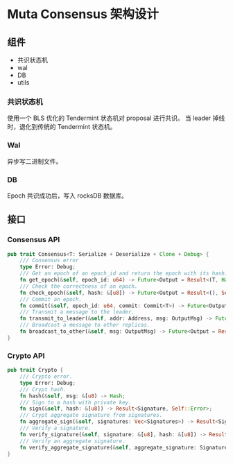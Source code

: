 # Muta Consensus 架构设计

## 组件

* 共识状态机
* wal
* DB
* utils

### 共识状态机

使用一个 BLS 优化的 Tendermint 状态机对 proposal 进行共识。 当 leader 掉线时，退化到传统的 Tendermint 状态机。

### Wal

异步写二进制文件。

### DB

Epoch 共识成功后，写入 rocksDB 数据库。

## 接口

### Consensus API

```rust
pub trait Consensus<T: Serialize + Deserialize + Clone + Debug> {
    /// Consensus error
    type Error: Debug;
    /// Get an epoch of an epoch_id and return the epoch with its hash.
    fn get_epoch(&self, epoch_id: u64) -> Future<Output = Result<(T, Hash)), Self::Error>>;
    /// Check the correctness of an epoch.
    fn check_epoch(&self, hash: &[u8]) -> Future<Output = Result<(), Self::Error>>;
    /// Commit an epoch.
    fn commit(&self, epoch_id: u64, commit: Commit<T>) -> Future<Output = Result<Status, Self::Error>>;
    /// Transmit a message to the leader.
    fn transmit_to_leader(&self, addr: Address, msg: OutputMsg) -> Future<Output = Result<(), Self::Error>>;
    /// Broadcast a message to other replicas.
    fn broadcast_to_other(&self, msg: OutputMsg) -> Future<Output = Result<(), Self::Error>>;
}
```

### Crypto API

```rust
pub trait Crypto {
    /// Crypto error.
    type Error: Debug;
    /// Crypt hash.
    fn hash(&self, msg: &[u8) -> Hash;
    /// Sign to a hash with private key.
    fn sign(&self, hash: &[u8]) -> Result<Signature, Self::Error>;
    /// Crypt aggregate signature from signatures.
    fn aggregate_sign(&self, signatures: Vec<Signatures>) -> Result<Signature, Self::Error>;
    /// Verify a signature.
    fn verify_signature(&self, signature: &[u8], hash: &[u8]) -> Result<Address, Self::Error>;
    /// Verify an aggregate signature.
    fn verify_aggregate_signature(&self, aggregate_signature: Signature) -> Result<(), Self::Error>;
}
```
